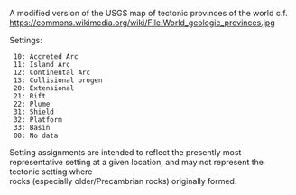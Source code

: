 A modified version of the USGS map of tectonic provinces of the world
c.f. https://commons.wikimedia.org/wiki/File:World_geologic_provinces.jpg

Settings:
```
 10: Accreted Arc
 11: Island Arc
 12: Continental Arc
 13: Collisional orogen
 20: Extensional
 21: Rift
 22: Plume
 31: Shield
 32: Platform
 33: Basin
 00: No data
```

Setting assignments are intended to reflect the presently most representative
setting at a given location, and may not represent the tectonic setting where  
rocks (especially older/Precambrian rocks) originally formed.
